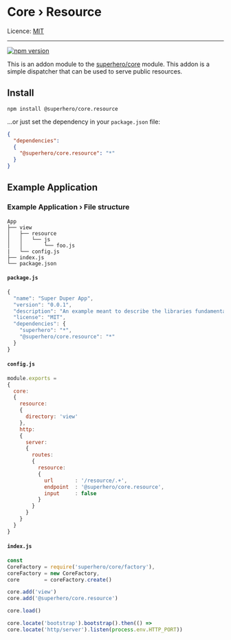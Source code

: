 # Core › Resource

Licence: [MIT](https://opensource.org/licenses/MIT)

---

[![npm version](https://badge.fury.io/js/%40superhero%2Fcore.resource.svg)](https://badge.fury.io/js/%40superhero%2Fcore.resource)

This is an addon module to the [superhero/core](https://github.com/superhero/js.core) module. This addon is a simple dispatcher that can be used to serve public resources.

## Install

`npm install @superhero/core.resource`

...or just set the dependency in your `package.json` file:

```json
{
  "dependencies":
  {
    "@superhero/core.resource": "*"
  }
}
```

## Example Application

### Example Application › File structure

```
App
├── view
│   ├── resource
│   │   └── js
│   │       └── foo.js
|   └── config.js
├── index.js
└── package.json
```

#### `package.js`

```js
{
  "name": "Super Duper App",
  "version": "0.0.1",
  "description": "An example meant to describe the libraries fundamentals",
  "license": "MIT",
  "dependencies": {
    "superhero": "*",
    "@superhero/core.resource": "*"
  }
}

```

#### `config.js`

```js
module.exports =
{
  core:
  {
    resource:
    {
      directory: 'view'
    },
    http:
    {
      server:
      {
        routes:
        {
          resource:
          {
            url       : '/resource/.+',
            endpoint  : '@superhero/core.resource',
            input     : false
          }
        }
      }
    }
  }
}
```

#### `index.js`

```js
const
CoreFactory = require('superhero/core/factory'),
coreFactory = new CoreFactory,
core        = coreFactory.create()

core.add('view')
core.add('@superhero/core.resource')

core.load()

core.locate('bootstrap').bootstrap().then(() =>
core.locate('http/server').listen(process.env.HTTP_PORT))
```
